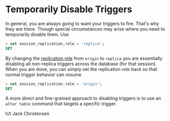 # Temporarily Disable Triggers

In general, you are always going to want your triggers to fire. That's why they are there. Though special circumstances may arise where you need to temporarily disable them. Use

```sql
> set session_replication_role = 'replica';
SET
```

By changing the [replication role](http://www.postgresql.org/docs/9.4/static/runtime-config-client.html#GUC-SESSION-REPLICATION-ROLE) from `origin` to `replica` you are essentially disabling all non-replica triggers across the database (for that session). When you are done, you can simply set the replication role back so that normal trigger behavior can resume

```sql
> set session_replication_role = 'origin';
SET
```

A more direct and fine-grained approach to disabling triggers is to use an `alter table` command that targets a specific trigger.

h/t Jack Christensen

